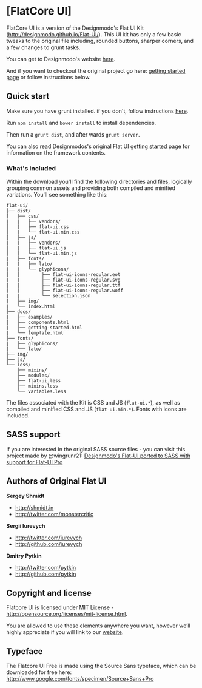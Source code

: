 # [FlatCore UI]

FlatCore UI is a version of the Designmodo's Flat UI Kit (http://designmodo.github.io/Flat-UI/). This UI kit has only a few basic tweaks to the original file including, rounded buttons, sharper corners, and a few changes to grunt tasks.

You can get to Designmodo's website [here](http://designmodo.com).

And if you want to checkout the original project go here: [getting started page](http://designmodo.github.io/Flat-UI/docs/getting-started.html) or follow instructions below.


## Quick start

Make sure you have grunt installed. if you don't, follow instructions [here](http://gruntjs.com/getting-started).

Run `npm install` and `bower install` to install dependencies.

Then run a `grunt dist`, and after wards `grunt server`.

You can also read Designmodos's original Flat UI [getting started page](http://designmodo.github.io/Flat-UI/docs/getting-started.html) for information on the framework contents.


### What's included

Within the download you'll find the following directories and files, logically grouping common assets and providing both compiled and minified variations. You'll see something like this:

```
flat-ui/
├── dist/
|   ├── css/
|   |   ├── vendors/
│   |   ├── flat-ui.css
│   |   └── flat-ui.min.css
|   ├── js/
|   |   ├── vendors/
│   |   ├── flat-ui.js
│   |   └── flat-ui.min.js
|   ├── fonts/
|   |   ├── lato/
|   |   └── glyphicons/
|   |        ├── flat-ui-icons-regular.eot
|   |        ├── flat-ui-icons-regular.svg
|   |        ├── flat-ui-icons-regular.ttf
|   |        ├── flat-ui-icons-regular.woff
|   |        └── selection.json
|   ├── img/
|   └── index.html
├── docs/
|   ├── examples/
|   ├── components.html
|   ├── getting-started.html
|   └── template.html
├── fonts/
|   ├── glyphicons/
|   └── lato/
├── img/
├── js/
└── less/
    ├── mixins/
    ├── modules/
    ├── flat-ui.less
    ├── mixins.less
    └── variables.less

```

The files associated with the Kit is  CSS and JS (`flat-ui.*`), as well as compiled and minified CSS and JS (`flat-ui.min.*`). Fonts with icons are included.


## SASS support

If you are interested in the original SASS source files - you can visit this project made by @wingrunr21:
[Designmodo's Flat-UI ported to SASS with support for Flat-UI Pro](https://github.com/wingrunr21/flat-ui-sass)


## Authors of Original Flat UI

**Sergey Shmidt**

+ <http://shmidt.in>
+ <http://twitter.com/monstercritic>

**Sergii Iurevych**

+ <http://twitter.com/iurevych>
+ <http://github.com/iurevych>

**Dmitry Pytkin**

+ <http://twitter.com/pytkin>
+ <http://github.com/pytkin>


## Copyright and license

Flatcore UI is licensed under MIT License - http://opensource.org/licenses/mit-license.html.

You are allowed to use these elements anywhere you want, however we’ll highly appreciate if you will link to our [website](http://designmodo.com).

## Typeface

The Flatcore UI Free is made using the Source Sans typeface, which can be downloaded for free here: http://www.google.com/fonts/specimen/Source+Sans+Pro
